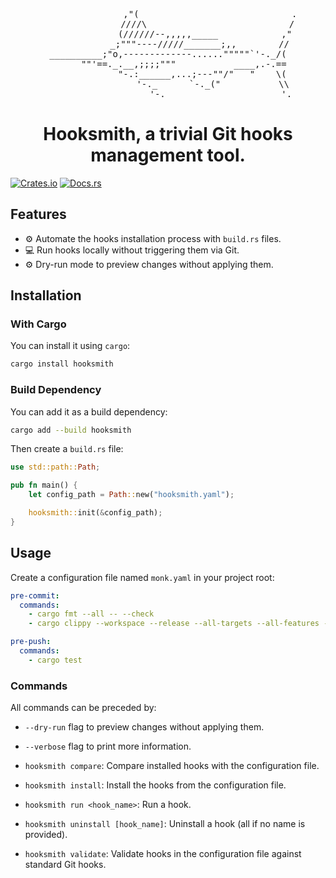 <pre align="center">
                ,"(                             .
               ////\                           /
              (//////--,,,,,_____            ,"
            _;"""----/////_______;,,        //
__________;"o,-------------......"""""`'-._/(
      ""'==._.__,;;;;"""           ____,.-.==
             "-.:______,...;---""/"   "    \(
                 '-._      `-._("           \\
                     '-._                     '._
</pre>

<h1 align="center">
    Hooksmith, a trivial Git hooks management tool.
</h1>

[![Crates.io](https://img.shields.io/crates/v/hooksmith.svg)](https://crates.io/crates/hooksmith)
[![Docs.rs](https://img.shields.io/docsrs/hooksmith/latest)](https://docs.rs/hooksmith)

## Features

- ⚙️ Automate the hooks installation process with `build.rs` files.
- 💻 Run hooks locally without triggering them via Git.
- ⚙️ Dry-run mode to preview changes without applying them.

## Installation

### With Cargo
You can install it using `cargo`:

```sh
cargo install hooksmith
```

### Build Dependency

You can add it as a build dependency:

```sh
cargo add --build hooksmith
```

Then create a `build.rs` file:

```rust
use std::path::Path;

pub fn main() {
    let config_path = Path::new("hooksmith.yaml");

    hooksmith::init(&config_path);
}
```

## Usage

Create a configuration file named `monk.yaml` in your project root:

```yaml
pre-commit:
  commands:
    - cargo fmt --all -- --check
    - cargo clippy --workspace --release --all-targets --all-features -- --deny warnings

pre-push:
  commands:
    - cargo test

```

### Commands
All commands can be preceded by:
- `--dry-run` flag to preview changes without applying them.
- `--verbose` flag to print more information.

- `hooksmith compare`: Compare installed hooks with the configuration file.
- `hooksmith install`: Install the hooks from the configuration file.
- `hooksmith run <hook_name>`: Run a hook.
- `hooksmith uninstall [hook_name]`: Uninstall a hook (all if no name is provided).
- `hooksmith validate`: Validate hooks in the configuration file against standard Git hooks.
